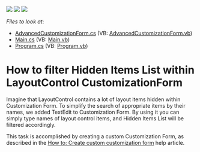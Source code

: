 <!-- default badges list -->
![](https://img.shields.io/endpoint?url=https://codecentral.devexpress.com/api/v1/VersionRange/128632993/15.1.3%2B)
[![](https://img.shields.io/badge/Open_in_DevExpress_Support_Center-FF7200?style=flat-square&logo=DevExpress&logoColor=white)](https://supportcenter.devexpress.com/ticket/details/E3546)
[![](https://img.shields.io/badge/📖_How_to_use_DevExpress_Examples-e9f6fc?style=flat-square)](https://docs.devexpress.com/GeneralInformation/403183)
<!-- default badges end -->
<!-- default file list -->
*Files to look at*:

* [AdvancedCustomizationForm.cs](./CS/WindowsApplication3/AdvancedCustomizationForm.cs) (VB: [AdvancedCustomizationForm.vb](./VB/WindowsApplication3/AdvancedCustomizationForm.vb))
* [Main.cs](./CS/WindowsApplication3/Main.cs) (VB: [Main.vb](./VB/WindowsApplication3/Main.vb))
* [Program.cs](./CS/WindowsApplication3/Program.cs) (VB: [Program.vb](./VB/WindowsApplication3/Program.vb))
<!-- default file list end -->
# How to filter Hidden Items List within LayoutControl CustomizationForm


<p>Imagine that LayoutControl contains a lot of layout items hidden within Customization Form. To simplify the search of appropriate items by their names, we added TextEdit to Customization Form. By using it you can simply type names of layout control items, and Hidden Items List will be filtered accordingly. </p><p>This task is accomplished by creating a custom Customization Form, as described in the  <a href="http://documentation.devexpress.com/#WindowsForms/CustomDocument2198"><u>How to: Create custom customization form</u></a> help article. </p>

<br/>


